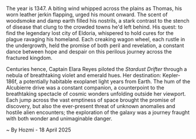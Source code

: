 
The year is 1347.  A biting wind whipped across the plains as Thomas, his worn leather jerkin flapping, urged his mount onward.  The scent of woodsmoke and damp earth filled his nostrils, a stark contrast to the stench of disease that clung to the crowded towns he'd left behind.  His quest: to find the legendary lost city of Eldoria, whispered to hold cures for the plague ravaging his homeland.  Each creaking wagon wheel, each rustle in the undergrowth, held the promise of both peril and revelation, a constant dance between hope and despair on this perilous journey across the fractured kingdom.


Centuries hence, Captain Elara Reyes piloted the *Stardust Drifter* through a nebula of breathtaking violet and emerald hues.  Her destination: Kepler-186f, a potentially habitable exoplanet light years from Earth.  The hum of the Alcubierre drive was a constant companion, a counterpoint to the breathtaking spectacle of cosmic wonders unfolding outside her viewport.  Each jump across the vast emptiness of space brought the promise of discovery,  but also the ever-present threat of unknown anomalies and hostile alien encounters; the exploration of the galaxy was a journey fraught with both wonder and unimaginable danger.

~ By Hozmi - 18 April 2025
